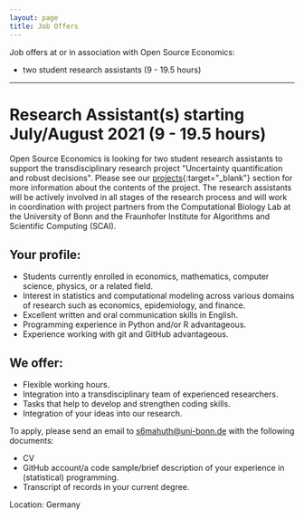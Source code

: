 ```yaml
---
layout: page
title: Job Offers
---
```



Job offers at or in association with Open Source Economics:

- two student research assistants (9 - 19.5 hours)

---

# Research Assistant(s) starting July/August 2021 (9 - 19.5 hours)

Open Source Economics is looking for two student research assistants to support the transdisciplinary research project "Uncertainty quantification and robust decisions". Please see our [projects](https://open-econ.org/projects/){:target="_blank"} section for more information about the contents of the project. The research assistants will be actively involved in all stages of the research process and will work in coordination with project partners from the Computational Biology Lab at the University of Bonn and the Fraunhofer Institute for Algorithms and Scientific Computing (SCAI).

Your profile:
-------------

- Students currently enrolled in economics, mathematics, computer science, physics, or a related field.
- Interest in statistics and computational modeling across various domains of research such as economics, epidemiology, and finance.
- Excellent written and oral communication skills in English.
- Programming experience in Python and/or R advantageous.
- Experience working with git and GitHub advantageous.

We offer:
---------

- Flexible working hours.
- Integration into a transdisciplinary team of experienced researchers.
- Tasks that help to develop and strengthen coding skills.
- Integration of your ideas into our research.

To apply, please send an email to [s6mahuth@uni-bonn.de](mailto:s6mahuth@uni-bonn.de) with the following documents:

- CV
- GitHub account/a code sample/brief description of your experience in (statistical) programming.
- Transcript of records in your current degree.


Location: Germany

